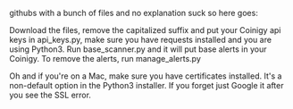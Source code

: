 githubs with a bunch of files and no explanation suck so here goes:

Download the files, remove the capitalized suffix and put your Coinigy api keys in api_keys.py, make sure you have requests installed and you are using Python3. Run base_scanner.py and it will put base alerts in your Coinigy. To remove the alerts, run manage_alerts.py

Oh and if you're on a Mac, make sure you have certificates installed. It's a non-default option in the Python3 installer. If you forget just Google it after you see the SSL error.
